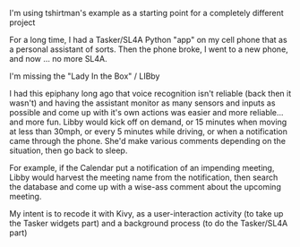 I'm using tshirtman's example as a starting point for a completely different project

For a long time, I had a Tasker/SL4A Python "app" on my cell phone that as a personal assistant of sorts.
Then the phone broke, I went to a new phone, and now ... no more SL4A.

I'm missing the "Lady In the Box" / LIBby

I had this epiphany long ago that voice recognition isn't reliable (back then it wasn't) and having the assistant monitor
as many sensors and inputs as possible and come up with it's own actions was easier and more reliable... and more fun.
Libby would kick off on demand, or 15 minutes when moving at less than 30mph, or every 5 minutes while driving, or when a
notification came through the phone. 
She'd make various comments depending on the situation, then go back to sleep. 

For example, if the Calendar put a notification of an impending meeting, Libby would harvest the meeting name from the notification, 
then search the database and come up with a wise-ass comment about the upcoming meeting. 

My intent is to recode it with Kivy, as a user-interaction activity (to take up the Tasker widgets part) and a background process
(to do the Tasker/SL4A part)
